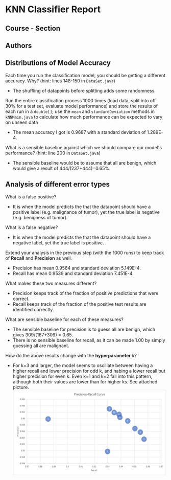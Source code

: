 # KNN Classifier Report
## Course - Section
## Authors

## Distributions of Model Accuracy

Each time you run the classification model, you should be getting a different accuracy. Why? (hint: lines 148-150 in `DataSet.java`)
- The shuffling of datapoints before splitting adds some randomness.

Run the entire classification process 1000 times (load data, split into off 30% for a test set, evaluate model performance) and store the results of each run in a `double[]`; use the `mean` and `standardDeviation` methods in `kNNMain.java` to calculate how much performance can be expected to vary on unseen data
- The mean accuracy I got is 0.9687 with a standard deviation of 1.289E-4.

What is a sensible baseline against which we should compare our model's performance? (hint: line 200 in `DataSet.java`)
- The sensible baseline would be to assume that all are benign, which would give a result of 444/(237+444)=0.65%.

## Analysis of different error types

What is a false positive?
- It is when the model predicts the that the datapoint should have a positive label (e.g. malignance of tumor), yet the true label is negative (e.g. benigness of tumor).

What is a false negative?
- It is when the model predicts the that the datapoint should have a negative label, yet the true label is positive.


Extend your analysis in the previous step (with the 1000 runs) to keep track of **Recall** and **Precision** as well.
- Precision has mean 0.9564 and standard deviation 5.149E-4. 
- Recall has mean 0.9539 and standard deviation 7.451E-4.

What makes these two measures different?
- Precision keeps track of the fraction of positive predictions that were correct.
- Recall keeps track of the fraction of the positive test results are identified correctly.

What are sensible baseline for each of these measures?
- The sensible baseline for precision is to guess all are benign, which gives 309/(167+309) = 0.65.
- There is no sensible baseline for recall, as it can be made 1.00 by simply guessing all are malignant.

How do the above results change with the **hyperparameter** *k*?
- For k=3 and larger, the model seems to oscillate between having a higher recall and lower precision for odd k, and habing a lower recall but higher precision for even k. Even k=1 and k=2 fall into this pattern, although both their values are lower than for higher ks. See attached picture. 
![Precision & Recall Curve](PrecisionRecallCurve.jpg)